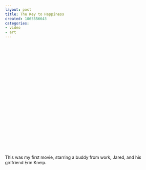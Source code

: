```yaml
---
layout: post
title: The Key to Happiness
created: 1065556643
categories:
- video
- art
---
```

<object width="425" height="350"> <param name="movie" value="http://www.youtube.com/v/ZHIOMKHu7EE"> </param> <embed src="http://www.youtube.com/v/ZHIOMKHu7EE" type="application/x-shockwave-flash" width="425" height="350"> </embed> </object>

This was my first movie, starring a buddy from work, Jared, and his girlfriend Erin Kneip.

